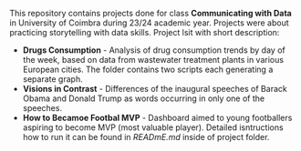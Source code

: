 This repository contains projects done for class **Communicating with Data** in University of Coimbra during 23/24 academic year. Projects were about practicing storytelling with data skills. 
Project lsit with short description:
* **Drugs Consumption** - Analysis of drug consumption trends by day of the week, based on data from wastewater treatment plants in various European cities. The folder contains two scripts each generating a separate graph.
* **Visions in Contrast** - Differences of the inaugural speeches of Barack Obama and Donald Trump as words occurring in only one of the speeches.
* **How to Becamoe Footbal MVP** - Dashboard aimed to young footballers aspiring to become MVP (most valuable player). Detailed isntructions how to run it can be found in *READmE.md* inside of project folder.
